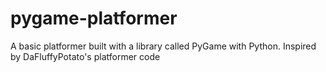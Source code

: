 # pygame-platformer
A basic platformer built with a library called PyGame with Python. Inspired by DaFluffyPotato's platformer code
